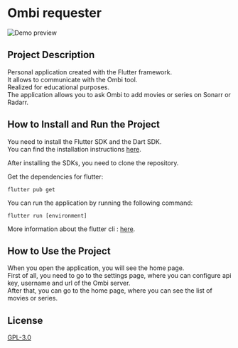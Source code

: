 # Ombi requester
![Demo preview](./assets/demo.gif)

## Project Description
Personal application created with the Flutter framework.  
It allows to communicate with the Ombi tool.  
Realized for educational purposes.  
The application allows you to ask Ombi to add movies or series on Sonarr or Radarr.

## How to Install and Run the Project
You need to install the Flutter SDK and the Dart SDK.  
You can find the installation instructions [here](https://flutter.dev/docs/get-started/install/).  

After installing the SDKs, you need to clone the repository.  

Get the dependencies for flutter:
```
flutter pub get
```

You can run the application by running the following command:
```
flutter run [environment]
```
More information about the flutter cli : [here](https://docs.flutter.dev/reference/flutter-cli).

## How to Use the Project
When you open the application, you will see the home page.  
First of all, you need to go to the settings page, where you can configure api key, username and url of the Ombi server.  
After that, you can go to the home page, where you can see the list of movies or series.  

## License 
[GPL-3.0](https://choosealicense.com/licenses/gpl-3.0/)
